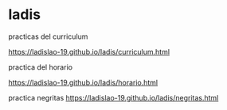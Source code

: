 # ladis


practicas del curriculum


https://ladislao-19.github.io/ladis/curriculum.html 

practica del horario

https://ladislao-19.github.io/ladis/horario.html

practica negritas
https://ladislao-19.github.io/ladis/negritas.html
